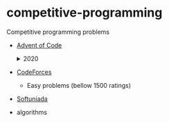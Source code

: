 # competitive-programming

Competitive programming problems

- [Advent of Code](https://adventofcode.com)

    <details>6/25<summary>2020</summary></details>

- [CodeForces](https://codeforces.com)

    - Easy problems (bellow 1500 ratings)

- [Softuniada](https://judge.softuni.org/Contests/#!/List/ByCategory/14/Softuniada)

- algorithms
